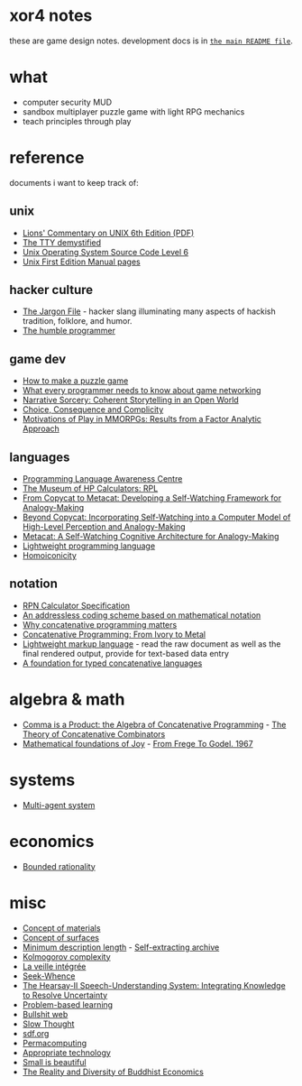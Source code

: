# xor4 notes 

these are game design notes.
development docs is in [`the main README file`](../README.md). 

# what 

- computer security MUD
- sandbox multiplayer puzzle game with light RPG mechanics
- teach principles through play

# reference

documents i want to keep track of:

## unix
- [Lions' Commentary on UNIX 6th Edition (PDF)](https://cs3210.cc.gatech.edu/r/unix6.pdf)
- [The TTY demystified](http://www.linusakesson.net/programming/tty/)
- [Unix Operating System Source Code Level 6](http://www.v6.cuzuco.com/v6.pdf)
- [Unix First Edition Manual pages](http://man.cat-v.org/unix-1st/)

## hacker culture
- [The Jargon File](http://www.catb.org/~esr/jargon/html/index.html) - hacker slang illuminating many aspects of hackish tradition, folklore, and humor.
- [The humble programmer](http://www.jdl.ac.cn/turing/pdf/p859-dijkstra.pdf) 

## game dev
- [How to make a puzzle game](https://www.rockpapershotgun.com/2015/01/22/how-to-make-a-puzzle-game/)
- [What every programmer needs to know about game networking](https://gafferongames.com/post/what_every_programmer_needs_to_know_about_game_networking/)
- [Narrative Sorcery: Coherent Storytelling in an Open World](https://www.youtube.com/watch?v=HZft_U4Fc-U&t=1557s)
- [Choice, Consequence and Complicity](https://www.youtube.com/watch?v=-FfITxaXeqM&t=1157s)
- [Motivations of Play in MMORPGs: Results from a Factor Analytic Approach ](http://www.nickyee.com/daedalus/motivations.pdf)

## languages
- [Programming Language Awareness Centre](http://www.math.bas.bg/bantchev/place/)
- [The Museum of HP Calculators: RPL](https://www.hpmuseum.org/rpl.htm)
- [From Copycat to Metacat: Developing a Self-Watching Framework for Analogy-Making](https://citeseerx.ist.psu.edu/viewdoc/download?doi=10.1.1.49.8941&rep=rep1&type=pdf)
- [Beyond Copycat: Incorporating Self-Watching into a Computer Model of High-Level Perception and Analogy-Making](http://science.slc.edu/~jmarshall/papers/maics96.pdf)
- [Metacat: A Self-Watching Cognitive Architecture for Analogy-Making](http://science.slc.edu/~jmarshall/papers/cogsci02.pdf)
- [Lightweight programming language](https://en.wikipedia.org/wiki/Lightweight_programming_language)
- [Homoiconicity](https://en.wikipedia.org/wiki/Homoiconicity)

## notation
- [RPN Calculator Specification](http://www.math.bas.bg/bantchev/place/rpn/rpn.spec.html)
- [An addressless coding scheme based on mathematical notation](https://www.massey.ac.nz/~rmclachl/DPACM/121%20-%20addressless%20coding%20scheme.pdf)
- [Why concatenative programming matters](https://evincarofautumn.blogspot.com/2012/02/why-concatenative-programming-matters.html)
- [Concatenative Programming: From Ivory to Metal](https://web.stanford.edu/class/ee380/Abstracts/171115-slides.pdf)
- [Lightweight markup language](https://en.wikipedia.org/wiki/Lightweight_markup_language) - read the raw document as well as the final rendered output, provide for text-based data entry
- [A foundation for typed concatenative languages](https://www2.ccs.neu.edu/racket/pubs/dissertation-kleffner.pdf)

# algebra & math
- [Comma is a Product: the Algebra of Concatenative Programming](https://suhr.github.io/papers/calg.html)
- [The Theory of Concatenative Combinators](http://nsl.com/misc/papers/The%20Theory%20of%20Concatenative%20Combinators.htm)
- [Mathematical foundations of Joy](http://www.kevinalbrecht.com/code/joy-mirror/j02maf.html)
- [From Frege To Godel. 1967](https://web.archive.org/web/20070717222735/http://www.andrew.cmu.edu:80/user/cebrown/notes/vonHeijenoort.html)

# systems
- [Multi-agent system](https://en.wikipedia.org/wiki/Multi-agent_system)

# economics
- [Bounded rationality](https://en.wikipedia.org/wiki/Bounded_rationality)

# misc
- [Concept of materials](https://simplifier.neocities.org/materials.html)
- [Concept of surfaces](https://simplifier.neocities.org/surfaces.html)
- [Minimum description length](https://en.wikipedia.org/wiki/Minimum_description_length)
- [Self-extracting archive](https://en.wikipedia.org/wiki/Self-extracting_archive)
- [Kolmogorov complexity](https://en.wikipedia.org/wiki/Kolmogorov_complexity)
- [La veille intégrée](http://www.21siecle.quebec/wp-content/uploads/Cartier_veille.pdf)
- [Seek-Whence](https://cogsci.indiana.edu/pub/seek-whence.pdf)
- [The Hearsay-II Speech-Understanding System: Integrating Knowledge to Resolve Uncertainty](https://www.cs.uni.edu/~wallingf/teaching/162/readings/hearsay-ii.pdf)
- [Problem-based learning](https://en.wikipedia.org/wiki/Problem-based_learning)
- [Bullshit web](https://pxlnv.com/blog/bullshit-web/)
- [Slow Thought](https://aeon.co/essays/take-your-time-the-seven-pillars-of-a-slow-thought-manifesto)
- [sdf.org](https://sdf.org/)
- [Permacomputing](http://viznut.fi/texts-en/permacomputing.html)
- [Appropriate technology](https://en.wikipedia.org/wiki/Appropriate_technology)
- [Small is beautiful](https://web.archive.org/web/20141014171926/http://www.ditext.com/schumacher/small/small.html)
- [The Reality and Diversity of Buddhist Economics](http://technologygovernance.eu/files/main//2016080312130303.pdf)
